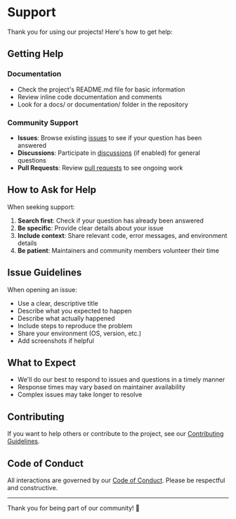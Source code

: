 # Support

Thank you for using our projects! Here's how to get help:

## Getting Help

### Documentation

- Check the project's README.md file for basic information
- Review inline code documentation and comments
- Look for a docs/ or documentation/ folder in the repository

### Community Support

- **Issues**: Browse existing [issues](../../issues) to see if your question has been answered
- **Discussions**: Participate in [discussions](../../discussions) (if enabled) for general questions
- **Pull Requests**: Review [pull requests](../../pulls) to see ongoing work

## How to Ask for Help

When seeking support:

1. **Search first**: Check if your question has already been answered
2. **Be specific**: Provide clear details about your issue
3. **Include context**: Share relevant code, error messages, and environment details
4. **Be patient**: Maintainers and community members volunteer their time

## Issue Guidelines

When opening an issue:

- Use a clear, descriptive title
- Describe what you expected to happen
- Describe what actually happened
- Include steps to reproduce the problem
- Share your environment (OS, version, etc.)
- Add screenshots if helpful

## What to Expect

- We'll do our best to respond to issues and questions in a timely manner
- Response times may vary based on maintainer availability
- Complex issues may take longer to resolve

## Contributing

If you want to help others or contribute to the project, see our [Contributing Guidelines](CONTRIBUTING.md).

## Code of Conduct

All interactions are governed by our [Code of Conduct](CODE_OF_CONDUCT.md). Please be respectful and constructive.

---

Thank you for being part of our community! 🙏
